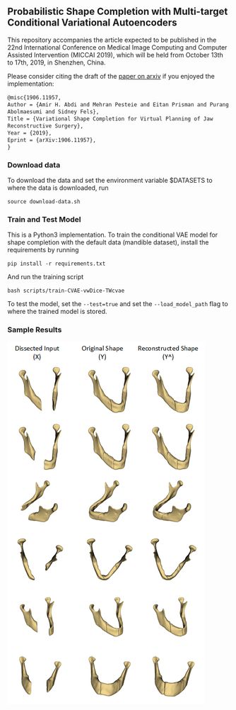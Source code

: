 ## Probabilistic Shape Completion with Multi-target Conditional Variational Autoencoders


This repository accompanies the article expected to be published in 
the 22nd International Conference on Medical Image Computing and Computer Assisted Intervention (MICCAI 2019), 
which will be held from October 13th to 17th, 2019, in Shenzhen, China.

Please consider citing the draft of the [paper on arxiv](https://arxiv.org/pdf/1906.11957.pdf) if you enjoyed the implementation:

    @misc{1906.11957,
    Author = {Amir H. Abdi and Mehran Pesteie and Eitan Prisman and Purang Abolmaesumi and Sidney Fels},
    Title = {Variational Shape Completion for Virtual Planning of Jaw Reconstructive Surgery},
    Year = {2019},
    Eprint = {arXiv:1906.11957},
    }

### Download data
To download the data and set the environment variable $DATASETS to where the data is 
downloaded, run

    source download-data.sh 


### Train and Test Model
This is a Python3 implementation. To train the conditional VAE model for shape completion with the default data 
(mandible dataset), install the requirements by running

    pip install -r requirements.txt

And run the training script
    
    bash scripts/train-CVAE-vwDice-TWcvae
    

To test the model, set the `--test=true` and set the 
`--load_model_path` flag to where the trained model is stored. 


### Sample Results

![Reconstructed Samples](./imgs/TestCases.png)